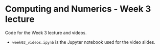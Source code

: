 # Computing and Numerics - Week 3 lecture

Code for the Week 3 lecture and videos.
- `week03_videos.ipynb` is the Jupyter notebook used for the video slides.
